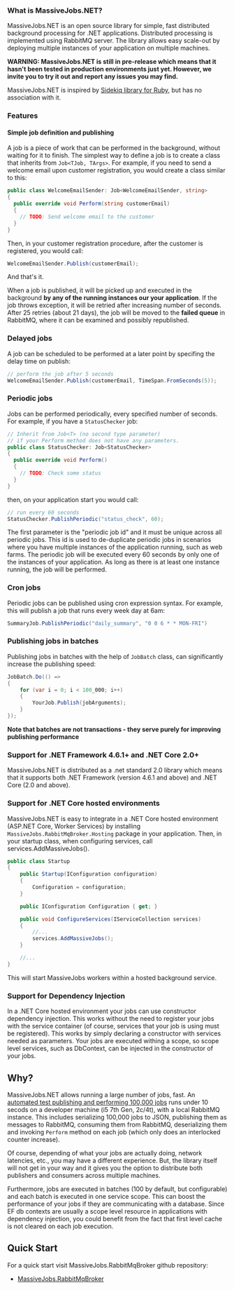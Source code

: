 ### What is MassiveJobs.NET?

MassiveJobs.NET is an open source library for simple, fast distributed background processing for .NET applications. Distributed processing is implemented using  RabbitMQ server. The library allows easy scale-out by deploying multiple instances of your application on multiple machines.

__WARNING: MassiveJobs.NET is still in pre-release which means that it hasn't been tested in production environments just yet. However, we invite you to try it out and report any issues you may find.__

MassiveJobs.NET is inspired by [Sidekiq library for Ruby](https://sidekiq.org/), but has no association with it.

### Features

#### Simple job definition and publishing
A job is a piece of work that can be performed in the background, without waiting for it to finish. The simplest way to define a job is to create a class that inherits from `Job<TJob, TArgs>`. For example, if you need to send a welcome email upon customer registration, you would create a class similar to this:
```csharp
public class WelcomeEmailSender: Job<WelcomeEmailSender, string>
{
  public override void Perform(string customerEmail) 
  {
    // TODO: Send welcome email to the customer
  }
}
```
Then, in your customer registration procedure, after the customer is registered, you would call:
```csharp
WelcomeEmailSender.Publish(customerEmail);
```
And that's it.
  
When a job is published, it will be picked up and executed in the background __by any of the running instances our your application__. If the job throws exception, it will be retried after increasing number of seconds. After 25 retries (about 21 days), the job will be moved to the __failed queue__ in RabbitMQ, where it can be examined and possibly republished.

### Delayed jobs

A job can be scheduled to be performed at a later point by specifing the delay time on publish:
```csharp
// perform the job after 5 seconds
WelcomeEmailSender.Publish(customerEmail, TimeSpan.FromSeconds(5));
```
### Periodic jobs

Jobs can be performed periodically, every specified number of seconds. For example, if you have a `StatusChecker` job:
```csharp
// Inherit from Job<T> (no second type parameter) 
// if your Perform method does not have any parameters.
public class StatusChecker: Job<StatusChecker> 
{
  public override void Perform() 
  {
    // TODO: Check some status
  }
}
```
then, on your application start you would call:
```csharp
// run every 60 seconds
StatusChecker.PublishPeriodic("status_check", 60);
```
The first parameter is the "periodic job id" and it must be unique across all periodic jobs. This id is used to de-duplicate periodic jobs in scenarios where you have multiple instances of the application running, such as web farms. The periodic job will be executed every 60 seconds by only one of the instances of your application.  As long as there is at least one instance running, the job will be performed.

### Cron jobs
Periodic jobs can be published using cron expression syntax. For example, this will publish a job that runs every week day at 6am:
```csharp
SummaryJob.PublishPeriodic("daily_summary", "0 0 6 * * MON-FRI")
```

### Publishing jobs in batches
Publishing jobs in batches with the help of `JobBatch` class, can significantly increase the publishing speed:
```csharp
JobBatch.Do(() =>
{
    for (var i = 0; i < 100_000; i++)
    {
        YourJob.Publish(jobArguments);
    }
});
```
__Note that batches are not transactions - they serve purely for improving publishing performance__

### Support for .NET Framework 4.6.1+ and .NET Core 2.0+
MassiveJobs.NET is distributed as a .net standard 2.0 library which means that it supports both .NET Framework (version 4.6.1 and above) and .NET Core (2.0 and above).

### Support for .NET Core hosted environments

MassiveJobs.NET is easy to integrate in a .NET Core hosted environment (ASP.NET Core, Worker Services) by installing `MassiveJobs.RabbitMqBroker.Hosting` package in your application. Then, in your startup class, when configuring services, call services.AddMassiveJobs(). 
```csharp
public class Startup
{
    public Startup(IConfiguration configuration)
    {
        Configuration = configuration;
    }

    public IConfiguration Configuration { get; }

    public void ConfigureServices(IServiceCollection services)
    {
        //...
        services.AddMassiveJobs();
    }

    //...
}
```
This will start MassiveJobs workers within a hosted background service.

### Support for Dependency Injection

In a .NET Core hosted environment your jobs can use constructor dependency injection. This works without the need to register your jobs with the service container (of course, services that your job is using must be registered). This works by simply declaring a constructor with services needed as parameters. Your jobs are executed withing a scope, so scope level services, such as DbContext, can be injected in the constructor of your jobs.

## Why?

MassiveJobs.NET allows running a large number of jobs, fast. An [automated test publishing and performing 100,000 jobs](https://github.com/enadzan/massivejobs-rabbitmq/blob/master/MassiveJobs.RabbitMqBroker.Tests/RabbitMqPublisherTest.cs#L43) runs under 10 secods on a developer machine (i5 7th Gen, 2c/4t), with a local RabbitMQ instance. This includes serializing 100,000 jobs to JSON, publishing them as messages to RabbitMQ, consuming them from RabbitMQ, deserializing them and invoking `Perform` method on each job (which only does an interlocked counter increase). 

Of course, depending of what your jobs are actually doing, network latencies, etc., you may have a different experience. But, the library itself will not get in your way and it gives you the option to distribute both publishers and consumers across multiple machines.

Furthermore, jobs are executed in batches (100 by default, but configurable) and each batch is executed in one service scope. This can boost the performance of your jobs if they are communicating with a database. Since EF db contexts are usually a scope level resource in applications with dependency injection, you could benefit from the fact that first level cache is not cleared on each job execution.

## Quick Start
For a quick start visit MassiveJobs.RabbitMqBroker github repository:
- [MassiveJobs.RabbitMqBroker](https://github.com/enadzan/massivejobs-rabbitmq)
